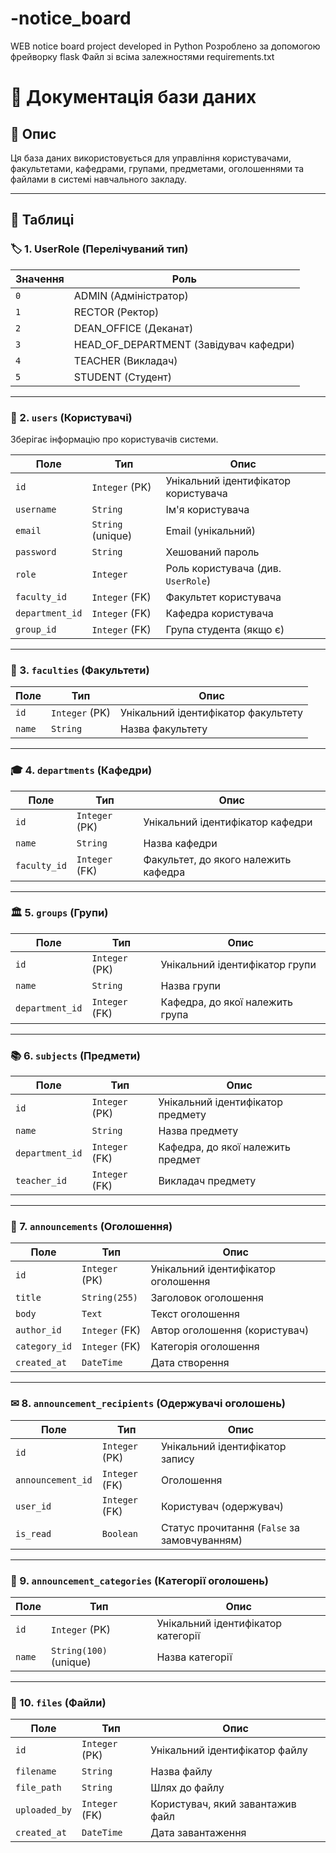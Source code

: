 # -notice_board
WEB notice board project developed in Python 
Розроблено за допомогою фрейворку flask
Файл зі всіма залежностями requirements.txt

# 📌 Документація бази даних

## 📌 Опис
Ця база даних використовується для управління користувачами, факультетами, кафедрами, групами, предметами, оголошеннями та файлами в системі навчального закладу.

---

## 📌 Таблиці

### 🏷 1. UserRole (Перелічуваний тип)
| Значення | Роль |
|----------|-------------------------------|
| `0`      | ADMIN (Адміністратор) |
| `1`      | RECTOR (Ректор) |
| `2`      | DEAN_OFFICE (Деканат) |
| `3`      | HEAD_OF_DEPARTMENT (Завідувач кафедри) |
| `4`      | TEACHER (Викладач) |
| `5`      | STUDENT (Студент) |

---

### 👤 2. `users` (Користувачі)
Зберігає інформацію про користувачів системи.

| Поле           | Тип           | Опис |
|---------------|--------------|------|
| `id`         | `Integer` (PK) | Унікальний ідентифікатор користувача |
| `username`   | `String`       | Ім'я користувача |
| `email`      | `String` (unique) | Email (унікальний) |
| `password`   | `String`       | Хешований пароль |
| `role`       | `Integer`      | Роль користувача (див. `UserRole`) |
| `faculty_id` | `Integer` (FK) | Факультет користувача |
| `department_id` | `Integer` (FK) | Кафедра користувача |
| `group_id`   | `Integer` (FK) | Група студента (якщо є) |

---

### 🏫 3. `faculties` (Факультети)
| Поле   | Тип           | Опис |
|--------|--------------|------|
| `id`   | `Integer` (PK) | Унікальний ідентифікатор факультету |
| `name` | `String`       | Назва факультету |

---

### 🎓 4. `departments` (Кафедри)
| Поле        | Тип           | Опис |
|-------------|--------------|------|
| `id`        | `Integer` (PK) | Унікальний ідентифікатор кафедри |
| `name`      | `String`       | Назва кафедри |
| `faculty_id` | `Integer` (FK) | Факультет, до якого належить кафедра |

---

### 🏛 5. `groups` (Групи)
| Поле         | Тип           | Опис |
|-------------|--------------|------|
| `id`        | `Integer` (PK) | Унікальний ідентифікатор групи |
| `name`      | `String`       | Назва групи |
| `department_id` | `Integer` (FK) | Кафедра, до якої належить група |

---

### 📚 6. `subjects` (Предмети)
| Поле         | Тип           | Опис |
|-------------|--------------|------|
| `id`        | `Integer` (PK) | Унікальний ідентифікатор предмету |
| `name`      | `String`       | Назва предмету |
| `department_id` | `Integer` (FK) | Кафедра, до якої належить предмет |
| `teacher_id` | `Integer` (FK) | Викладач предмету |

---

### 📢 7. `announcements` (Оголошення)
| Поле         | Тип           | Опис |
|-------------|--------------|------|
| `id`        | `Integer` (PK) | Унікальний ідентифікатор оголошення |
| `title`     | `String(255)`  | Заголовок оголошення |
| `body`      | `Text`         | Текст оголошення |
| `author_id` | `Integer` (FK) | Автор оголошення (користувач) |
| `category_id` | `Integer` (FK) | Категорія оголошення |
| `created_at` | `DateTime` | Дата створення |

---

### ✉ 8. `announcement_recipients` (Одержувачі оголошень)
| Поле            | Тип           | Опис |
|-----------------|--------------|------|
| `id`           | `Integer` (PK) | Унікальний ідентифікатор запису |
| `announcement_id` | `Integer` (FK) | Оголошення |
| `user_id`      | `Integer` (FK) | Користувач (одержувач) |
| `is_read`      | `Boolean` | Статус прочитання (`False` за замовчуванням) |

---

### 📑 9. `announcement_categories` (Категорії оголошень)
| Поле   | Тип           | Опис |
|--------|--------------|------|
| `id`   | `Integer` (PK) | Унікальний ідентифікатор категорії |
| `name` | `String(100)` (unique) | Назва категорії |

---

### 📁 10. `files` (Файли)
| Поле         | Тип           | Опис |
|-------------|--------------|------|
| `id`        | `Integer` (PK) | Унікальний ідентифікатор файлу |
| `filename`  | `String`       | Назва файлу |
| `file_path` | `String`       | Шлях до файлу |
| `uploaded_by` | `Integer` (FK) | Користувач, який завантажив файл |
| `created_at` | `DateTime` | Дата завантаження |


